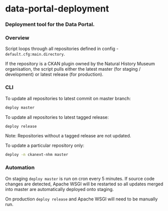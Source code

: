 # data-portal-deployment

### Deployment tool for the Data Portal. 

### Overview

Script loops through all repositories defined in config - `default.cfg:main.directory`. 

If the repository is a CKAN plugin owned by the Natural History Museum organisation, the script pulls either the latest master (for staging / development) or latest release (for production).

### CLI

To update all repositories to latest commit on master branch:

```bash
deploy master
```

To update all repositories to latest tagged release:

```bash
deploy release
```

Note: Repositories without a tagged release are not updated.

To update a particular repository only:

```bash
deploy -n ckanext-nhm master
```


### Automation

On staging `deploy master` is run on cron every 5 minutes. If source code changes are detected, Apache WSGI will be restarted so all updates merged into master are automatically deployed onto staging.

On production `deploy release` and Apache WSGI will need to be manually run. 